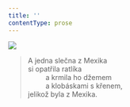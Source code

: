 ```yaml
---
title: ''
contentType: prose
---
```


![](../Images/113.jpg)

> A jedna slečna z Mexika  
> si opatřila ratlíka  
>          a krmila ho džemem  
>          a klobáskami s křenem,  
> jelikož byla z Mexika.
